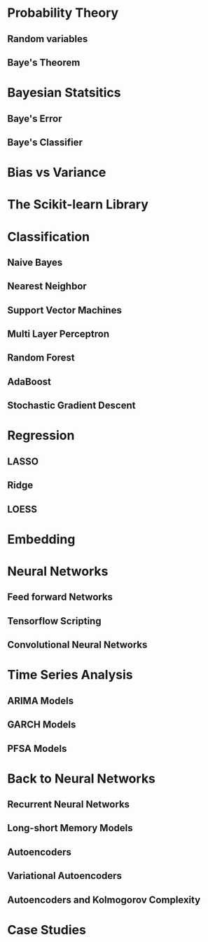 # Probability Theory

## Random variables

## Baye's Theorem



# Bayesian Statsitics

## Baye's Error

## Baye's Classifier

# Bias vs Variance

# The Scikit-learn Library

# Classification 

## Naive Bayes

## Nearest Neighbor

## Support Vector Machines

## Multi Layer Perceptron

## Random Forest

## AdaBoost

## Stochastic Gradient Descent


# Regression

## LASSO

## Ridge

## LOESS

# Embedding


# Neural Networks

## Feed forward Networks

## Tensorflow Scripting

## Convolutional Neural Networks

# Time Series Analysis

## ARIMA Models

## GARCH Models

## PFSA Models


# Back to Neural Networks

## Recurrent Neural Networks

## Long-short Memory Models


## Autoencoders

## Variational Autoencoders

## Autoencoders and Kolmogorov Complexity


# Case Studies
